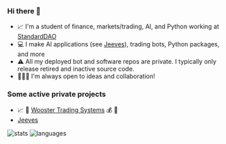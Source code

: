 ### Hi there 👋

<!--
**preritdas/preritdas** is a ✨ _special_ ✨ repository because its `README.md` (this file) appears on your GitHub profile.

Here are some ideas to get you started:

- 🔭 I’m currently working on ...
- 🌱 I’m currently learning ...
- 👯 I’m looking to collaborate on ...
- 🤔 I’m looking for help with ...
- 💬 Ask me about ...
- 📫 How to reach me: ...
- 😄 Pronouns: ...
- ⚡ Fun fact: ...
-->

- 📈 I'm a student of finance, markets/trading, AI, and Python working at [StandardDAO](https://standarddao.finance)
- 💻 I make AI applications (see [Jeeves](https://jeeves.preritdas.com)), trading bots, Python packages, and more
- :warning: All my deployed bot and software repos are private. I typically only release retired and inactive source code. 
- 🧑‍🤝‍🧑 I'm always open to ideas and collaboration!

### Some active private projects

- :chart_with_upwards_trend: :robot: [Wooster Trading Systems](https://wooster.preritdas.com) :moneybag: :money_with_wings:
- [Jeeves](https://jeeves.preritdas.com)

![stats](https://github-readme-stats.vercel.app/api?username=preritdas&count_private=True&show_icons=True&theme=tokyonight)
![languages](https://github-readme-stats.vercel.app/api/top-langs/?username=preritdas&hide=html)
